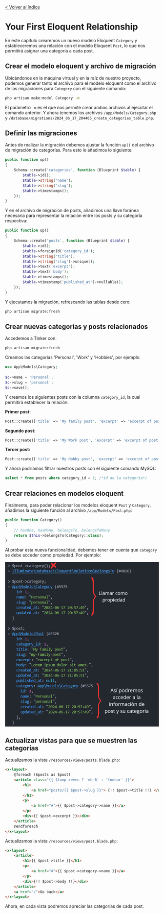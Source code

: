 [< Volver al índice](/docs/readme.md)

# Your First Eloquent Relationship

En este capítulo crearemos un nuevo modelo Eloquent `Category` y estableceremos una relación con el modelo Eloquent `Post`, lo que nos permitirá asignar una categoría a cada post.

## Crear el modelo eloquent y archivo de migración

Ubicándonos en la máquina virtual y en la raíz de nuestro proyecto, podemos generar tanto el archivo para el modelo eloquent como el archivo de las migraciones para `Category` con el siguiente comando:

```bash
php artisan make:model Category -m
```

El parámetro `-m` es el que nos permite crear ambos archivos al ejecutar el comando anterior. Y ahora tenemos los archivos `/app/Models/Category.php` y `/database/migrations/2024_06_17_204405_create_categories_table.php`.

## Definir las migraciones

Antes de realizar la migración debemos ajustar la función `up()` del archivo de migración de categorías. Para esto le añadimos lo siguiente:

```php
public function up()
{
    Schema::create('categories', function (Blueprint $table) {
        $table->id();
        $table->string('name');
        $table->string('slug');
        $table->timestamps();
    });
}
```

Y en el archivo de migración de posts, añadimos una llave foránea necesaria para representar la relación entre los posts y su categoría respectiva:

```php
public function up()
{
    Schema::create('posts', function (Blueprint $table) {
        $table->id();
        $table->foreignId('category_id');
        $table->string('title');
        $table->string('slug')->unique();
        $table->text('excerpt');
        $table->text('body');
        $table->timestamps();
        $table->timestamp('published_at')->nullable();
    });
}
```

Y ejecutamos la migración, refrescando las tablas desde cero.

```bash
php artisan migrate:fresh
```

## Crear nuevas categorías y posts relacionados

Accedemos a Tinker con:

```bash
php artisan migrate:fresh
```

Creamos las categorías 'Personal', 'Work' y 'Hobbies', por ejemplo:

```php
use App\Models\Category;

$c->name = 'Personal';
$c->slug = 'personal';
$c->save();
```

Y creamos los siguientes posts con la columna `category_id`, la cual permitirá establecer la relación.

**Primer post:**

```php
Post::create(['title' => 'My family post', 'excerpt' => 'excerpt of post', 'body' => 'Lorem ipsum dolor sit amet.', 'slug' => 'my-family-post', 'category_id' => 1]);
```

**Segundo post:**

```php
Post::create(['title' => 'My Work post', 'excerpt' => 'excerpt of post', 'body' => 'Lorem ipsum dolor sit amet.', 'slug' => 'my-work-post', 'category_id' => 2]);
```

**Tercer post:**

```php
Post::create(['title' => 'My Hobby post', 'excerpt' => 'excerpt of post', 'body' => 'Lorem ipsum dolor sit amet.', 'slug' => 'my-hobby-post', 'category_id' => 3]);
```

Y ahora podríamos filtrar nuestros posts con el siguiente comando MySQL:

```sql
select * from posts where category_id = 1; /*id de la categoría*/
```

## Crear relaciones en modelos eloquent

Finalmente, para poder relacionar los modelos eloquent `Post` y `Category`, añadimos la siguiente función al archivo `/app/Models/Post.php`:

```php
public function Category()
{
    // hasOne, hasMany, belongsTo, belongsToMany
    return $this->belongsTo(Category::class);
}
```

Al probar esta nueva funcionalidad, debemos tener en cuenta que `category` se debe acceder como propiedad. Por ejemplo:

![Probando relación entre los modelos eloquent](images/relacion-eloquent-post-categoria-v20.png)

## Actualizar vistas para que se muestren las categorías

Actualizamos la vista `/resources/views/posts.blade.php`:

```html
<x-layout>
    @foreach ($posts as $post)
    <article class="{{ $loop->even ? 'mb-6' : 'foobar' }}">
        <h1>
            <a href="posts/{{ $post->slug }}"> {!! $post->title !!} </a>
        </h1>
        <p>
            <a href="#">{{ $post->category->name }}</a>
        </p>
        <div>{{ $post->excerpt }}</div>
    </article>
    @endforeach
</x-layout>
```

Actualizamos la vista `/resources/views/post.blade.php`:

```html
<x-layout>
    <article>
        <h1>{{ $post->title }}</h1>
        <p>
            <a href="#">{{ $post->category->name }}</a>
        </p>
        <div>{!! $post->body !!}</div>
    </article>
    <a href="/">Go back</a>
</x-layout>
```

Ahora, en cada vista podremos apreciar las categorías de cada post.
